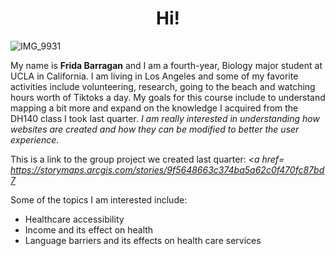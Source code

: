 <h1> <center> Hi! </center> </h1>

![IMG_9931](https://user-images.githubusercontent.com/77029932/113387068-682e8000-9340-11eb-915d-f5036beb33c4.jpg) 

<p> My name is <b>Frida Barragan</b> and I am a fourth-year, Biology major student at UCLA in California. I am living in Los Angeles and some of my favorite activities include volunteering, research, going to the beach and watching hours worth of Tiktoks a day. My goals for this course include to understand mapping a bit more and expand on the knowledge I acquired from the DH140 class I took last quarter.<i> I am really interested in understanding how websites are created and how they can be modified to better the user experience.</i></p>

This is a link to the group project we created last quarter: <i> <a href= https://storymaps.arcgis.com/stories/9f5648663c374ba5a62c0f470fc87bd7 </a> </i>

Some of the topics I am interested include: 
<ul>
  <li> Healthcare accessibility </li>
  <li> Income and its effect on health </li>
  <li> Language barriers and its effects on health care services </li>
